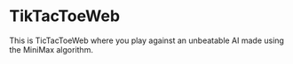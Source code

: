 # TikTacToeWeb
This is TicTacToeWeb where you play against an unbeatable AI made using the MiniMax algorithm.

